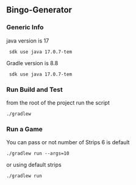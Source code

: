 ## Bingo-Generator

### Generic Info

java version is 17
```
 sdk use java 17.0.7-tem 
```
Gradle version is 8.8
```
 sdk use java 17.0.7-tem 
```

### Run Build and Test
from the root of the project run the script

```
./gradlew
```

### Run a Game
You can pass or not number of Strips 6 is default

```
./gradlew run --args=10
```
or using default strips
```
./gradlew run
```
